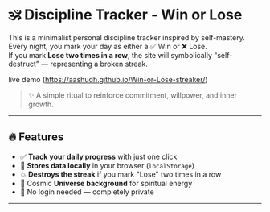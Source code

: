 # 🕉️ Discipline Tracker - Win or Lose

This is a minimalist personal discipline tracker inspired by self-mastery.  
Every night, you mark your day as either a ✅ Win or ❌ Lose.  
If you mark **Lose two times in a row**, the site will symbolically "self-destruct" — representing a broken streak.

live demo (https://aashudh.github.io/Win-or-Lose-streaker/)

> ✨ A simple ritual to reinforce commitment, willpower, and inner growth.

---

## 🔥 Features

- ✅ **Track your daily progress** with just one click
- 🧠 **Stores data locally** in your browser (`localStorage`)
- 💥 **Destroys the streak** if you mark "Lose" two times in a row
- 🌌 Cosmic **Universe background** for spiritual energy
- 🔐 No login needed — completely private

---
